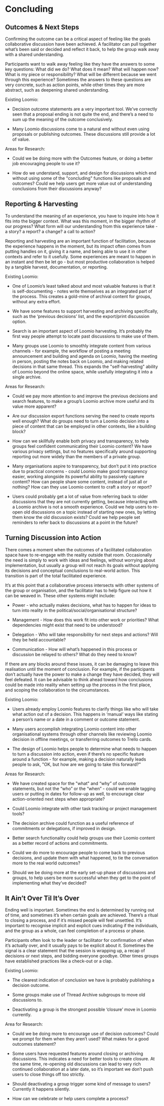 # Concluding

## Outcomes & Next Steps

Confirming the outcome can be a critical aspect of feeling like the goals collaborative discussion have been achieved. A facilitator can pull together what’s been said or decided and reflect it back, to help the group walk away with a shared understanding. 

Participants want to walk away feeling like they have the answers to some key questions: What did we do? What does it mean? What will happen now? What is my piece or responsibility? What will be different because we went through this experience? Sometimes the answers to these questions are very concrete, such as action points, while other times they are more abstract, such as deepening shared understanding.

Existing Loomio:

* Decision outcome statements are a very important tool. We’ve correctly seen that a proposal ending is not quite the end, and there’s a need to sum up the meaning of the outcome conclusively.

* Many Loomio discussions come to a natural end without even using proposals or publishing outcomes. These discussions still provide a lot of value.

Areas for Research:

* Could we be doing more with the Outcomes feature, or doing a better job encouraging people to use it? 

* How do we understand, support, and design for discussions which end without using some of the "concluding" functions like proposals and outcomes? Could we help users get more value out of understanding conclusions from their discussions anyway?

## Reporting & Harvesting

To understand the meaning of an experience, you have to inquire into how it fits into the bigger context. What was this moment, in the bigger rhythm of our progress? What form will our understanding from this experience take - a story? a report? a change? a call to action?

Reporting and harvesting are an important function of facilitation, because the experience happens in the moment, but its impact often comes from putting handles on it, giving it a name, and being able to use it in other contexts and refer to it usefully. Some experiences are meant to happen in an instant and then be let go - but most productive collaboration is helped by a tangible harvest, documentation, or reporting.

Existing Loomio:

* One of Loomio’s least talked about and most valuable features is that it is self-documenting - notes write themselves as an integrated part of the process. This creates a gold-mine of archival content for groups, without any extra effort.

* We have some features to support harvesting and archiving specifically, such as the ‘previous decisions’ list, and the export/print discussion option. 

* Search is an important aspect of Loomio harvesting. It’s probably the first way people attempt to locate past discussions to make use of them.

* Many groups use Loomio to smoothly integrate content from various channels - for example, the workflow of posting a meeting announcement and building and agenda on Loomio, having the meeting in person, posting the notes back on Loomio, and making related decisions in that same thread. This expands the "self-harvesting" ability of Loomio beyond the online space, while usefully integrating it into a single archive.

Areas for Research:

* Could we pay more attention to and improve the previous decisions and search features, to make a group’s Loomio archive more useful and its value more apparent?

* Are our discussion export functions serving the need to create reports well enough? What do groups need to turn a Loomio decision into a piece of content that can be employed in other contexts, like a building block?

* How can we skillfully enable both privacy and transparency, to help groups feel confident communicating their Loomio content? We have various privacy settings, but no features specifically around supporting reporting out more widely than the members of a private group.

* Many organisations aspire to transparency, but don’t put it into practice due to practical concerns - could Loomio make good transparency easier, working alongside its powerful ability to passively capture content? How can people share some content, instead of just all or nothing? How can they use Loomio content to craft a story or report?

* Users could probably get a lot of value from referring back to older discussions that they are not currently getting, because interacting with a Loomio archive is not a smooth experience. Could we help users to re-open old discussions on a topic instead of starting new ones, by letting them know the old discussion exists? Could we help people set reminders to refer back to discussions at a point in the future?

## Turning Discussion into Action

There comes a moment when the outcomes of a facilitated collaboration space have to re-engage with the reality outside that room. Occasionally the need is simply to work with ideas and feelings, without worrying about implementation, but usually a group will not reach its goals without applying its decisions and conceptual conclusions to real-world action. This transition is part of the total facilitated experience.

It’s at this point that a collaborative process intersects with other systems of the group or organisation, and the facilitator has to help figure out how it can be weaved in. These other systems might include:

* Power - who actually makes decisions, what has to happen for ideas to turn into reality in the political/social/organisational structure?

* Management - How does this work fit into other work or priorities? What dependencies might exist that need to be understood? 

* Delegation - Who will take responsibility for next steps and actions? Will they be held accountable?

* Communication - How will what’s happened in this process or discussion be relayed to others? What do they need to know?

If there are any blocks around these issues, it can be damaging to leave this realisation until the moment of conclusion. For example, if the participants don’t actually have the power to make a change they have decided, they will feel defeated. It can be advisable to think ahead toward how conclusions could be made into reality when setting up the process in the first place, and scoping the collaboration to the circumstances.

Existing Loomio:

* Users already employ Loomio features to clarify things like who will take what action out of a decision. This happens in ‘manual’ ways like stating a person’s name or a date in a comment or outcome statement.

* Many users accomplish integrating Loomio content into other organisational systems through other channels like reviewing Loomio decision in offline meetings, or transferring outcomes to Trello cards.

* The design of Loomio helps people to determine what needs to happen to turn a discussion into action, even if there’s no specific feature around a function - for example, making a decision naturally leads people to ask, "OK, but how are we going to take this forward?"

Areas for Research:

* We have created space for the "what" and “why” of outcome statements, but not the “who” or the “when” - could we enable tagging users or putting in dates for follow-up as well, to encourage clear action-oriented next steps when appropriate?

* Could Loomio integrate with other task tracking or project management tools?

* The decision archive could function as a useful reference of commitments or delegations, if improved in design.

* Better search functionality could help groups use their Loomio content as a better record of actions and commitments.

* Could we do more to encourage people to come back to previous decisions, and update them with what happened, to tie the conversation more to the real world outcomes?

* Should we be doing more at the early set-up phase of discussions and groups, to help users be more successful when they get to the point of implementing what they’ve decided?

## It Ain’t Over Til It’s Over

Ending well is important. Sometimes the end is determined by running out of time, and sometimes it’s when certain goals are achieved. There’s a ritual to closing a process, and if it’s missed people will feel unsettled. It’s important to recognise implicit and explicit cues indicating if the individuals, and the group as a whole, can feel completion of a process or phase.

Participants often look to the leader or facilitator for confirmation of when it’s actually over, and it usually pays to be explicit about it. Sometimes the signal is a clear statement that the session is wrapping up, a recap of decisions or next steps, and bidding everyone goodbye. Other times groups have established practices like a check-out or a clap.

Existing Loomio:

* The clearest indication of conclusion we have is probably publishing a decision outcome.

* Some groups make use of Thread Archive subgroups to move old discussions to.

* Deactivating a group is the strongest possible ‘closure’ move in Loomio currently.

Area for Research:

* Could we be doing more to encourage use of decision outcomes? Could we prompt for them when they aren’t used? What makes for a good outcomes statement?

* Some users have requested features around closing or archiving discussions. This indicates a need for better tools to create closure. At the same time, re-opening old discussions can lead to very rich continued collaboration at a later date, so it’s important we don’t push users to close things off too strictly.

* Should deactivating a group trigger some kind of message to users? Currently it happens silently. 

* How can we celebrate or help users complete a process?